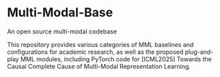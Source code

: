 # Multi-Modal-Base
An open source multi-modal codebase

This repository provides various categories of MML baselines and configurations for academic research, as well as the proposed plug-and-play MML modules, including PyTorch code for [ICML2025] Towards the Causal Complete Cause of Multi-Modal Representation Learning.
